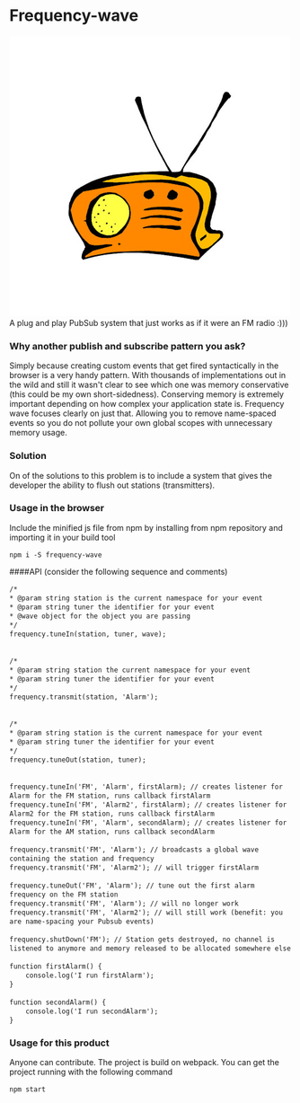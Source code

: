 # Frequency-wave
<img src="src/radio.jpg">
A plug and play PubSub system that just works as if it were an FM radio :)))

### Why another publish and subscribe pattern you ask?
Simply because creating custom events that get fired syntactically in the browser is a very handy pattern. With thousands of implementations out in the wild and still it wasn't clear to see which one was memory conservative (this could be my own short-sidedness). Conserving memory is extremely important depending on how complex your application state is. Frequency wave focuses clearly on just that. Allowing you to remove name-spaced events so you do not pollute your own global scopes with unnecessary memory usage.

### Solution
On of the solutions to this problem is to include a system that gives the developer the ability to flush out stations (transmitters).

### Usage in the browser
Include the minified js file from npm by installing from npm repository and importing it in your build tool
```
npm i -S frequency-wave
```

####API (consider the following sequence and comments)
```
/*
* @param string station is the current namespace for your event
* @param string tuner the identifier for your event
* @wave object for the object you are passing
*/
frequency.tuneIn(station, tuner, wave);


/*
* @param string station the current namespace for your event
* @param string tuner the identifier for your event
*/
frequency.transmit(station, 'Alarm');


/*
* @param string station is the current namespace for your event
* @param string tuner the identifier for your event
*/
frequency.tuneOut(station, tuner);


frequency.tuneIn('FM', 'Alarm', firstAlarm); // creates listener for Alarm for the FM station, runs callback firstAlarm
frequency.tuneIn('FM', 'Alarm2', firstAlarm); // creates listener for Alarm2 for the FM station, runs callback firstAlarm
frequency.tuneIn('FM', 'Alarm', secondAlarm); // creates listener for Alarm for the AM station, runs callback secondAlarm

frequency.transmit('FM', 'Alarm'); // broadcasts a global wave containing the station and frequency
frequency.transmit('FM', 'Alarm2'); // will trigger firstAlarm

frequency.tuneOut('FM', 'Alarm'); // tune out the first alarm frequency on the FM station
frequency.transmit('FM', 'Alarm'); // will no longer work
frequency.transmit('FM', 'Alarm2'); // will still work (benefit: you are name-spacing your Pubsub events)

frequency.shutDown('FM'); // Station gets destroyed, no channel is listened to anymore and memory released to be allocated somewhere else

function firstAlarm() {
    console.log('I run firstAlarm');
}

function secondAlarm() {
    console.log('I run secondAlarm');
}
```

### Usage for this product
Anyone can contribute. The project is build on webpack.
You can get the project running with the following command
```
npm start
```
